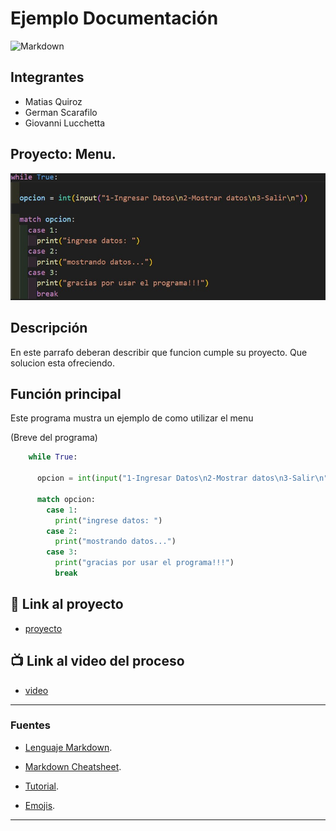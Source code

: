 # Ejemplo Documentación 
![Markdown](https://upload.wikimedia.org/wikipedia/commons/thumb/4/48/Markdown-mark.svg/1200px-Markdown-mark.svg.png)


## Integrantes 
- Matias Quiroz
- German Scarafilo
- Giovanni Lucchetta

## Proyecto: Menu.
![Python](./img/imagen_codigo.jpg)


## Descripción
En este parrafo deberan describir que funcion cumple su proyecto. Que solucion esta ofreciendo.

## Función principal
Este programa mustra un ejemplo de como utilizar el menu

(Breve del programa)

~~~ Python (lenguaje en el que esta escrito)
    while True:
      
      opcion = int(input("1-Ingresar Datos\n2-Mostrar datos\n3-Salir\n"))

      match opcion:
        case 1:
          print("ingrese datos: ")
        case 2:
          print("mostrando datos...")
        case 3:
          print("gracias por usar el programa!!!")
          break
~~~

## :snake: Link al proyecto
- [proyecto](https://onlinegdb.com/q3RGvZwgB)
## :tv: Link al video del proceso
- [video](https://www.youtube.com/watch?v=VyGjE8kx-O0)

---
### Fuentes

- [Lenguaje Markdown](https://markdown.es/sintaxis-markdown/#linkauto).

- [Markdown Cheatsheet](https://github.com/adam-p/markdown-here/wiki/Markdown-Cheatsheet).

- [Tutorial](https://www.youtube.com/watch?v=oxaH9CFpeEE).

- [Emojis](https://gist.github.com/rxaviers/7360908).

---






